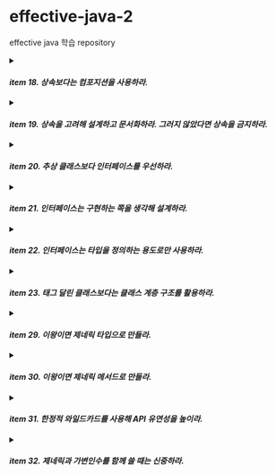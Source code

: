 # effective-java-2
effective java 학습 repository




<details markdown="1">
<summary>

#### ***item 18. 상속보다는 컴포지션을 사용하라.***</summary>  

> 패키지 경계를 넘어 다른 패키지의 구체 클래스를 상속하는 일은 위험하다.  
상위 클래스에서 제공하는 메서드 구현이 바뀐다면,,,?  
상위 클래스에서 새로운 메서드가 생긴다면,,,?  

- 컴포지션  
새로운 클래스를 만들고 private 필드로 기존 클래스의 인스턴스를 참조.  
새 클래스의 인스턴스 메서드들은 기본 클래스에 대응하는 메서드를 호출해 그 결과를 반환한다.  
기존 클래스의 구현이 바뀌거나, 새로운 메서드가 생기더라도 아무런 영향을 받지 않는다.  

```
상속을 잘못 사용한 예)
// 상위 클래스 addAll의 구현이 바뀐다면?
// 캡슐화가 제대로 안되어 있다.
@Override
public boolean addAll(Collection<? extends E> c) {
  addCount += c.size();
  return super.addAll(c);
}


// 접근지정자가 다른 같은 이름의 메서드를 상위 클래스에서 선언한다면 문제가 생긴다. 
public int getAddCount() { return addCount; }
```

```
위 예제의 문제를 해결하기위해 컴포지션을 활용하자.  
기존 클래스를 확장하는 것이 아니라, 재사용하고싶은 기능들을 모두 가지고 있는 클래스를 멤버 변수로 선언한다.
모든 메서드가 그 필드를 통해서 전달해야한다.
그래야 사이드 이팩트가 생기지 않는다.

전달 클래스, 포워딩 클래스, 래퍼 클래스 등으로 부른다.
이 자체를 데코레이터 패턴으로 볼 수도 있다.

public class ForwardingSet<E> implements Set<E> {
    private final Set<E> s;

    public ForwardingSet(Set<E> s) {
        this.s = s;
    }

    public void clear() {
        s.clear();
    }
    ...
}


포워딩 클래스 사용
public class InstrumentedSet<E> extends ForwardingSet<E> {
,,,
InstrumentedSet<String> s = new InstrumentedSet<>(new HashSet<>());
s.addAll(List.of("틱", "탁탁", "펑"));
,,,
```
</details>  



<details markdown="2">
<summary>

#### ***item 19. 상속을 고려해 설계하고 문서화하라. 그러지 않았다면 상속을 금지하라.***</summary>  


상속용 클래스는 내부 구현을 문서로 남겨야 한다.  
- @implSpec을 사용할 수 있다.  
  
내부 동작 중간에 끼어들 수 있는 훅(hook)을 잘 선별하여 Protected 메서드로 공개해야 한다.  
상속용으로 설계한 클래스는 배포 전에 반드시 하위 클래스를 만들어 검증해야 한다.  
상속용 클래스의 생성자는 재정의 가능한 메서드를 호출해서는 안된다.  
- Cloneable과 Serializable을 구현할때 조심해야 한다.  
상속용으로 설계한 클래스가 아니라면 상속을 금지한다.  
- final 클래스 또는 Private 생성자.  

</details>
  





<details markdown="2">
<summary>

#### ***item 20. 추상 클래스보다 인터페이스를 우선하라.***</summary>  

자바 8부터 인터페이스도 ***디폴트 메서드***를 제공할 수 있다.  
기존 클래스도 손쉽게 새로운 인터페이스를 구현해 넣을 수 있다.  
인터페이스는 믹스인(mixin) 정의에 안성맞춤이다. (선택적인 기능 추가)  
계층구조가 없는 타입 프레임워크를 만들 수 있다.  
래퍼 클래스와 함께 사용하면 인터페이스는 기능을 향상 시키는 안전하고 강력한 수단이 된다.  
구현이 명백한 것은 인터페이스의 디폴트 메서드를 사용해 프로그래머의 일감을 덜어 줄 수 있다.  

```
// 사용 가능한 경우엔 default나 static을 사용하여 인터페이스를 계속 진화시킬 수 있다.
public interface TimeClient {

default ZonedDateTime getZonedDateTime(String zoneString) {
  return ZonedDateTime.of(getLocalDateTime(), getZonedId(zoneString));
}

static ZoneId getZonedId(String zoneString) {
  try {
    return ZoneId.of(zoneString);
  ,,,
```


#### 인터페이스와 추상 골격 클래스  
  
인터페이스와 추상 클래스의 장점을 모두 취할 수 있다.  
- 인터페이스 - 디폴트 메서드 구현  
- 추상 골격 클래스 - 나머지 메서드 구현  
- 템플릿 메서드 패턴  
다중 상속을 시뮬레이트 할 수 있다.  
골격 구현은 상속용 클래스이다.  

```
public class MyCat extends AbstractCat implements Flyable {

    private MyFlyable myFlyable = new MyFlyable();
    
    
    @Override
    public void fly() {
        this.myFlyable.fly();
    }
    
    ,,,
    
    private class MyFlyable extends AbstractFlyable {
        @Override
        public void fly() {
            System.out.println("날아라.");
        }
    }
```

#### 템플릿 메서드 패턴  
알고리즘 구조를 서브 클래스가 확장할 수 있도록 템플릿으로 제공하는 방법.  
- 추상 클래스는 템플릿을 제공하고 하위 클래스는 구체적인 알고리즘을 제공한다.  




</details>





<details markdown="3">
<summary>

#### ***item 21. 인터페이스는 구현하는 쪽을 생각해 설계하라.***</summary>  

기존 인터페이스에 디폴트 메서드 구현을 추가하는 것은 위험한 일이다.  
- 디폴트 메서드는 구현 클래스에 대해 아무것도 모른 채 합의 없이 무작정 "삽입" 될 뿐이다.  
- 디폴트 메서드는 기존 구현체에 런타임 오류를 일으킬 수 있다.  
인터페이스를 설계할 때는 세심한 주의를 기울여야 한다.  
- 서로 다른 방식으로 최소한 세 가지는 구현을 해보자.  

#### ConcurrentModificationException  
현재 바뀌면 안되는 것을 수정할 때 발생하는 예외  
- List.of 로 만들어진 List는 ImmutableCollections으로 만들어졌기 때문에 요소를 변경할 수 없다.  
- collection을 for문을 사용하여 순회하는 중에는 remove로 제거하지말고 이터레이터, 인덱스, removeIf 등의 방법을 사용하여 요소를 제거할 수 있다.

```
// 이터레이터의 remove 사용하기
for (Iterator<Integer> iterator = numbers.iterator(); iterator.hasNext();) {
  Integer integer = iterator.next();
  if(integer == 3) {
    iterator.remove();
  }
}

// 인덱스 사용하기
for (int i = 0; i < numbers.size() ; i++) {
if (numbers.get(i) == 3) {
    numbers.remove(numbers.get(i));
  }
}

// removeIf 사용하기
numbers.removeIf(number -> number == 3);
```
</details>




<details markdown="3">
<summary>

#### ***item 22. 인터페이스는 타입을 정의하는 용도로만 사용하라.***</summary>  
  
상수를 정의하는 용도로 인터페이스를 사용하지 말 것.  
- 클래스 내부에서 사용할 상수는 내부 구현에 해당한다.  
- 내부 구현을 클래스의 API로 노출하는 행위가 된다.  
- 클라이언트에 혼란을 준다.  
  
상수를 정의하는방법.  
- 특정 클래스나 인터페이스.  
- 열거형.  
- 인스턴스화 할 수 없는 유틸리티 클래스  
  
`특정한 함수에서만 사용하는 상수라면 해당 클래스로 옮겨서 사용한다.`  
`공용으로 사용되는 상수라면 상수 유틸리티 클래스로 옮겨서 사용한다.`  
`자바7 이후 버전부터 _는 숫자 리터럴의 어디에도 등장할 수 있다. 이로 인해 숫자를 끊어 읽을 수 있게 되어 가독성을 향상 시킬 수 있다. `  
</details>



<details markdown="3">
<summary>

#### ***item 23. 태그 달린 클래스보다는 클래스 계층 구조를 활용하라.***</summary>  
  
  
태그 달린 클래스 : 그 클래스가 가지고 있는 필드중의 일부가 클래스의 구체적인 타입을 나타내는 경우.  
- 쓸데없는 코드가 많다.  
- 가독성이 나쁘다.  
- 메모리도 많이 사용한다.  
- 필드를 final로 선언하려면 불필요한 필드까지 초기화해야 한다.  
- 인스턴스 타입만으로는 현재 나타내는 의미를 알 길이 없다.  

#### 클래스 계층 구조로 바꾸면 모든 단점을 해결할 수 있다.  



`Shape이라는 태그다 달린 Figure 클래스`  
`하나의 클래스에 여러가지 기능들을 담고 있는 문제가 있다`
```
class Figure {
    enum Shape { RECTANGLE, CIRCLE, SQUARE };
    final Shape shape;
  
    Figure(double radius) {
        shape = Shape.CIRCLE;
        this.radius = radius;
    }
    ,,,   
```

`상속을 통한 계층구조로 변환한다`  
```
class Rectangle extends Figure {
  
  @Override double area() { return length * width; }
  ,,,
}  
```
</details>





<details markdown="2">
<summary>

#### ***item 29. 이왕이면 제네릭 타입으로 만들라.***</summary>


### 배열을 사용하는 코드를 제네릭으로 만들 때 해결책 두가지.
> 첫번째 방법 : 제네릭 배열(E[]) 대신에 Object 배열을 생성한 뒤에 제네릭 배열로 형변환 한다.  
형변환을 배열 생성 시 한번만 하며 가독성이 좋다. 하지만, 힙 오염이 발생할 수 있다.  

> 두번째 방법 : 제네릭 배열 대신에 Object 배열을 사용하고, 배열이 반환한 원소를 E로 형변환한다.  
단점은, 원소를 읽을 때 마다 형변환을 해줘야 한다.


1. Object를 이용한 Custom Stack Class
해당 Stack을 사용할 때 형변환을 해줘야 한다.  
`ex) System.out.println(((String)stack.pop()).toUpperCase());`
```
public class Stack {
  private Object[] elements;
    
  public Stack() { elements = new Object[DEFAULT_INITIAL_CAPACITY]; }
  ...
}
```


2. E[]를 이용한 제네릭 스택
형변환은 배열을 만들때 딱 한번만 해주면 된다.
단점은 힙오염이 발생할 수 있다.

* 힙오염 : 주로 매개변수화 타입의 변수가 타입이 다른 객체를 참조할 때 발생한다. ClassCastException 발생.
```
// 이 배열의 런타임 타입은 E[]가 아닌 Object[]다!
public class Stack<E> {
  private E[] elements;
  
  @SuppressWarnings("unchecked")
  public Stack() { elements = (E[]) new Object[DEFAULT_INITIAL_CAPACITY]; }
  ...
}

System.out.println(stack.pop().toUpperCase());
```

3. 2번 방법은 힙오염이 발생할 수 있다.
꺼낼 때 제네릭으로 형변환 해준다.
단점은 element를 꺼낼때 마다 형변환을 해줘야 한다. 
```
public class Stack<E> {
    private Object[] elements;
    
    public Stack() { elements = new Object[DEFAULT_INITIAL_CAPACITY]; }
    
    public void push(E e) { 
    ,,, 
    
    public E pop() {
    @SuppressWarnings("unchecked") 
    E result = (E) elements[--size];
```


### 한정적 타입 매개변수
매개변수화 타입을 특정한 타입으로 한정짓고 싶을 때 사용할 수 있다.
- `<E extends Number>` 선언할 수 있는 제네릭 타입을 Number를 상속했거나 구현한 클래스로 제한한다.  

제한한 타입의 인스턴스를 만들거나, 메서드를 호출할 수도 있다.
- `<E extends Number>, Number` 타입이 제공하는 메서드를 사용할 수 있다.  

다수의 타입으로 한정할 수 있다. 이때 클래스 타입을 가장 먼저 선언해야 한다.  
- `<E extends Number & Serializable>` 선언할 제네릭 타입은 Integer와 Number를 모두 상속 또는 구현한 타입이어야 한다.  
</details>












<details markdown="3">
<summary>

#### ***item 30. 이왕이면 제네릭 메서드로 만들라.***</summary>  

매개변수화 타입을 받는 정적 유틸리티 메서드  
- 한정적 와일드카드 타입을 사용하면 더 유연하게 개선할 수 있다.  

제네릭 싱글턴 팩토리  
- (소거 방식이기 떄문에)불변 객체 하나를 어떤 타입으로든 매개변수화 할 수 있다.  

재귀적 타입 한정  
- 자기 자신이 들어간 표현식을 사용하여 타입 매개변수의 허용 범위를 한정한다.  


1. 제네릭의 타입을 생략하지 말고 명시적으로 사용한다면 컴파일타임에 오류를 검출할 수 있다.
```
public static <E> Set<E> union(Set<E> s1, Set<E> s2) ,,,
```

2. 제네릭 싱글턴 팩토리를 사용해 특정 타입으로 매개변수화 할 수 있다.  
UnaryOperator 함수형 인터페이스를 사용하면 타입별 팩토리를 생성하지 않아도 된다.
```
-- old
public static Function<String, String> stringIdentityFunction() { return (t) -> t; }
public static Function<Number, Number> integerIdentityFunction() { return (t) -> t; }

Function<String, String> sameString = stringIdentityFunction();
  for (String s : strings)
    System.out.println(sameString.apply(s));
Function<Number, Number> sameNumber = integerIdentityFunction();
,,,

--new
private static UnaryOperator<Object> IDENTITY_FN = (t) -> t;

@SuppressWarnings("unchecked")
public static <T> UnaryOperator<T> identityFunction() { return (UnaryOperator<T>) IDENTITY_FN; }

UnaryOperator<String> sameString = identityFunction();
for (String s : strings)
            System.out.println(sameString.apply(s));
UnaryOperator<Number> sameNumber = identityFunction();
,,,

```

3. 재귀적 타입 한정을 이용해 상호 비교할 수 있다.
```
public static <E extends Comparable<E>> E max(Collection<E> c) ,,,
```
</details>










<details markdown="4">
<summary>

#### ***item 31. 한정적 와일드카드를 사용해 API 유연성을 높이라.***</summary>  

한정적 타입 : `Iterable<E extends Number>`  
한정적 와일드 카드 : `Iterable<? extends E>`  


### producer
```
생산자(producer) 매개변수에 와일드카드 타입 적용하여 유연성을 높일 수 있다.
public void pushAll(Iterable<? extends E> src) {
  for (E e : src)
        push(e);
}

// Number 하위 타입을 넣을 수 있다.
Stack<Number> numberStack = new Stack<>();

Iterable<Integer> integers = Arrays.asList(3, 1, 4, 1, 5, 9);
numberStack.pushAll(integers);

Iterable<Double> doubles = Arrays.asList(3.1, 1.0, 4.0, 1.0, 5.0, 9.0);
numberStack.pushAll(doubles);
```

### consumer
```
소비자(consumer) 매개변수에 와일드카드 타입 적용하여 유연성을 높일 수 있다.
public void popAll(Collection<? super E> dst) {
  while (!isEmpty())
      dst.add(pop());
}

// 상위 타입을 허용한다. (Object는 Number의 super)
Collection<Object> objects = new ArrayList<>();
numberStack.popAll(objects);
```


### 와일드카드 활용 팁  
메서드 선언에 타입 매개변수가 한번만 나오면 와일드카드로 대체하라.  
- 한정적 타입이라면 한정적 와일드카드로  
- 비한정적 타입이라면 비한정적 와일드카드로 es) List<?>  
  
**비한정적 와일드카드로 정의한 타입에는 null을 제외한 아무것도 넣을 수 없다.**  
**consumer만 존재하는 경우 비한정적 타입을 사용할 수 있지만,  producer에서는 사용하기 좋지 않다.**



### 타입 추론  
- 타입을 명시하지 않아도 자바 컴파일러가 어떤 타입을 쓸지 알아내는 것.  

> 타입을 추론하는 컴파일러의 기능  
모든 인자의 가장 구체적인 공통 타입  
제네릭 메서드와 타입 추론: 메서드 매개변수를 기반으로 타입 매개변수를 추론할 수 있다.  
제네릭 클래스 생성자를 호출할 때 다이아몬드 연산자 <>를 사용하면 타입을 추론한다.  
자바 컴파일러는 "타겟 타입"을 기반으로 호출하는 제네릭 메서드의 타입 매개변수를 추론한다.  
-> 자바 8에서 "타겟 타입"이 "메서드의 인자"까지 확장되면서 이전에 비해 타입 추론이 강화되었다.

`ArrayList<Box<Integer>> listOfIntegerBoxes = new ArrayList<>();`  
`BoxExample.<Integer>addBox(10, listOfIntegerBoxes);` // 명시적 타입 인수  
  
```
// Target Type을 보고 타입을 추론하게 된다.
// 자바8에서부터 범위가 확장된다. (메서드의 인자 타입까지)
List<String> stringlist = Collections.emptyList();
List<Integer> integerlist = Collections.emptyList();


BoxExample.processStringList(Collections.emptyList());
private static void processStringList(List<String> stringList) {} // 알아서 타입 추론해준다.
```
</details>






<details markdown="5">
<summary>

#### ***item 32. 제네릭과 가변인수를 함께 쓸 때는 신중하라.***</summary>  
  
제네릭 가변인수 배열에 값을 저장하는 것은 안전하지 않다.
- 힙 오염이 발생할 수 있다. (컴파일 경고 발생)  
- 자바7에 추가된 @SafeVarargs 어노테이션을 사용할 수 있다.  
  
제네릭 가변인수 배열의 참조를 밖으로 노출하면 힙 오염을 전달할 수 있다.  
- 예외적으로, @SafeVarargs를 사용한 메서드에 넘기는 것은 안전하다.  
- 예외적으로, 배열 내용의 일부 함수를 호출하는 일반 메서드로 넘기는 것은 안전하다.  
  
가변인수를 List로 바꾼다면,,,  
- 배열없이 제네릭만 사용하므로 컴파일러가 타입 안정성을 보장할 수 있다.  
- @SafeVarargs 어노테이션을 사용할 필요가 없다.  
- 실수로 안전하다고 판단할 걱정도 없다.  


### ThreadLocal  
  
  
모든 멤버 변수는 기본적으로 여러 쓰레드에서 공유해서 쓰일 수 있다.  
이때 쓰레드 안전성과 관련된 여러 문제가 발생할 수 있다.  
- 경합 또는 경쟁조건 (Racce-Condition)  
- 교착상태 (deadlock)  
- Livelock  
  
쓰레드 지역 변수를 사용하면 동기화를 하지 않아도 한 쓰레드에서만 접근 가능한 값이기 때문에 안전하게 사용할 수 있다.  
한 쓰레드 내에서 공유하는 데이터로, 메서드 매개변수에 매번 전달하지 않고 전역 변수처럼 사용할 수 있다.  


</details>






